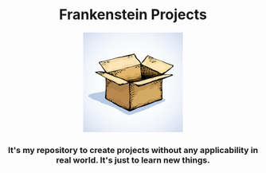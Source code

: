 <h1 align="center">Frankenstein Projects</h1>
<p align="center"><img src="https://github.com/railsonrr/frankenstein_projects/blob/main/carboardbox.jpg" alt="box" width="200" /></p>
<h3 align="center">It's my repository to create projects without any applicability in real world. It's just to learn new things.</h3>
